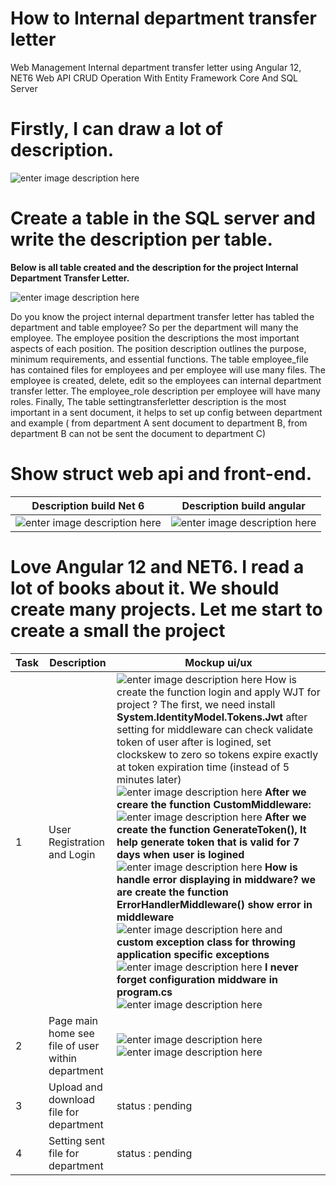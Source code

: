 # How to Internal department transfer letter
 Web Management Internal department transfer letter  using Angular 12, NET6 Web API CRUD Operation With Entity Framework Core And SQL Server

# Firstly, I can draw a lot of description.

![enter image description here](https://github.com/thanhlong2803/update-image/blob/main/image3/InternalDepartment.png)

# Create a table in the SQL server and write the description per table.

 **Below is all table created and the description for the project Internal Department Transfer Letter.**

![enter image description here](https://github.com/thanhlong2803/update-image/blob/main/image3/struct_diagram.png)

Do you know the project internal department transfer letter has tabled the department and table employee? So per the department will many the employee. The employee position the descriptions the most important aspects of each position. The position description outlines the purpose, minimum requirements, and essential functions.
The table employee_file has contained files for employees and per employee will use many files. The employee is created, delete, edit so the employees can internal department transfer letter. The employee_role description per employee will have many roles.
Finally, The table settingtransferletter description is the most important in a sent document, it helps to set up config between department and  example ( from department A sent document to  department B, from department B can not be sent the document to department C)

# Show struct web api and front-end.
| Description build Net 6   | Description build angular |
|--|--|
| ![enter image description here](https://github.com/thanhlong2803/update-image/blob/main/image3/be2.png) | ![enter image description here](https://github.com/thanhlong2803/update-image/blob/main/image3/fe3.png) |

# Love Angular 12 and NET6. I read a lot of books about it. We should create many projects. Let me start to create a small the project 
| Task | Description | Mockup ui/ux |
|--|--|--|
|  1| User Registration and Login|![enter image description here](https://github.com/thanhlong2803/update-image/blob/main/image3/login.png) How is create the function login and apply WJT for project ? The first, we need install **System.IdentityModel.Tokens.Jwt** after setting for middleware can check validate token of user after is logined, set clockskew to zero so tokens expire exactly at token expiration time (instead of 5 minutes later) ![enter image description here](https://github.com/thanhlong2803/update-image/blob/main/image3/validate.png) **After we creare the function CustomMiddleware:**  ![enter image description here](https://github.com/thanhlong2803/update-image/blob/main/image3/invoke.png) **After we create the function GenerateToken(), It help generate token that is valid for 7 days when user is logined** ![enter image description here](https://github.com/thanhlong2803/update-image/blob/main/image3/GenerateToken.png) **How is handle error displaying in middware?  we are create the function ErrorHandlerMiddleware() show error in middleware**  ![enter image description here](https://github.com/thanhlong2803/update-image/blob/main/image3/invokeErrorMiddware.png) and **custom exception class for throwing application specific exceptions** ![enter image description here](https://github.com/thanhlong2803/update-image/blob/main/image3/AppException.png) **I never forget configuration middware in program.cs** ![enter image description here](https://github.com/thanhlong2803/update-image/blob/main/image3/middware.png)  |
|2|Page main home see file of user within department|![enter image description here](https://github.com/thanhlong2803/update-image/blob/main/image4/list-employee.png)![enter image description here](https://github.com/thanhlong2803/update-image/blob/main/image4/create-employee.png)|
|3|Upload and download file for department |status : pending|
|4|Setting sent file for department |status : pending|




